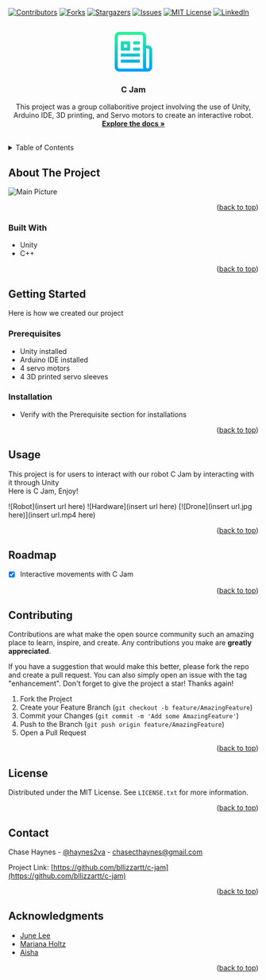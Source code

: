 <!-- Improved compatibility of back to top link: See: https://github.com/othneildrew/Best-README-Template/pull/73 -->
<a name="readme-top"></a>
<!--
*** Thanks for checking out the Best-README-Template. If you have a suggestion
*** that would make this better, please fork the repo and create a pull request
*** or simply open an issue with the tag "enhancement".
*** Don't forget to give the project a star!
*** Thanks again! Now go create something AMAZING! :D
-->



<!-- PROJECT SHIELDS -->
<!--
*** I'm using markdown "reference style" links for readability.
*** Reference links are enclosed in brackets [ ] instead of parentheses ( ).
*** See the bottom of this document for the declaration of the reference variables
*** for contributors-url, forks-url, etc. This is an optional, concise syntax you may use.
*** https://www.markdownguide.org/basic-syntax/#reference-style-links
-->
[![Contributors][contributors-shield]][contributors-url]
[![Forks][forks-shield]][forks-url]
[![Stargazers][stars-shield]][stars-url]
[![Issues][issues-shield]][issues-url]
[![MIT License][license-shield]][license-url]
[![LinkedIn][linkedin-shield]][linkedin-url]



<!-- PROJECT LOGO -->
<br />
<div align="center">
    <img src="https://github.com/bllizzartt/c-jam/blob/main/Images/logo.png" alt="Logo" width="80" height="80">

<h3 align="center">C Jam</h3>

  <p align="center">
    This project was a group collaboritive project involving the use of Unity, Arduino IDE, 3D printing, and Servo motors to create an interactive robot.
    <br />
    <a href="https://github.com/bllizzartt/c-jam"><strong>Explore the docs »</strong></a>
    <br />
    <br />
    <!-- <a href="https://github.com/bllizzartt/Object-Detection-Yolo/blob/main/Demos/webcam.mp4">View Demo</a>
    ·
    <a href="https://github.com/bllizzartt/c-jam/issues">Report Bug</a>
    ·
    <a href="https://github.com/bllizzartt/c-jam/issues">Request Feature</a> -->
  </p>
</div>



<!-- TABLE OF CONTENTS -->
<details>
  <summary>Table of Contents</summary>
  <ol>
    <li>
      <a href="#about-the-project">About The Project</a>
      <ul>
        <li><a href="#built-with">Built With</a></li>
      </ul>
    </li>
    <li>
      <a href="#getting-started">Getting Started</a>
      <ul>
        <li><a href="#prerequisites">Prerequisites</a></li>
        <li><a href="#installation">Installation</a></li>
      </ul>
    </li>
    <li><a href="#usage">Usage</a></li>
    <li><a href="#roadmap">Roadmap</a></li>
    <li><a href="#contributing">Contributing</a></li>
    <li><a href="#license">License</a></li>
    <li><a href="#contact">Contact</a></li>
    <li><a href="#acknowledgments">Acknowledgments</a></li>
  </ol>
</details>



<!-- ABOUT THE PROJECT -->
## About The Project

![Main Picture]()

<!-- Here's a blank template to get started: To avoid retyping too much info. Do a search and replace with your text editor for the following: `bllizzartt`, `c-jam`, `haynes2va`, `https://www.linkedin.com/in/chase-haynes/`, `gmail`, `chasecthaynes`, `C Jam`, `project_description` -->

<p align="right">(<a href="#readme-top">back to top</a>)</p>



### Built With

* Unity 
* C++

<!-- * [![Next][Next.js]][Next-url]
* [![React][React.js]][React-url]
* [![Vue][Vue.js]][Vue-url]
* [![Angular][Angular.io]][Angular-url]
* [![Svelte][Svelte.dev]][Svelte-url]
* [![Laravel][Laravel.com]][Laravel-url]
* [![Bootstrap][Bootstrap.com]][Bootstrap-url]
* [![JQuery][JQuery.com]][JQuery-url] -->
<!-- * [![Python][Python.org]][Python-url]
* [![Yolo][Pjreddie.com]][Pjreddie-url] -->


<p align="right">(<a href="#readme-top">back to top</a>)</p>


<!-- GETTING STARTED -->
## Getting Started

Here is how we created our project 

### Prerequisites

* Unity installed
* Arduino IDE installed 
* 4 servo motors
* 4 3D printed servo sleeves

### Installation

* Verify with the Prerequisite section for installations

<!-- 1. Get a free API Key at [https://example.com](https://example.com)
2. Clone the repo
   ```sh
   git clone https://github.com/bllizzartt/c-jam.git
   ```
3. Install NPM packages
   ```sh
   npm install
   ```
4. Enter your API in `config.js`
   ```js
   const API_KEY = 'ENTER YOUR API';
   ``` -->

<p align="right">(<a href="#readme-top">back to top</a>)</p>


<!-- USAGE EXAMPLES -->
## Usage

This project is for users to interact with our robot C Jam by interacting with it through Unity
<br />
Here is C Jam, Enjoy!

![Robot](insert url here)
![Hardware](insert url here)
[![Drone](insert url.jpg here)](insert url.mp4 here)


<p align="right">(<a href="#readme-top">back to top</a>)</p>


<!-- ROADMAP -->
## Roadmap

- [x] Interactive movements with C Jam 

<p align="right">(<a href="#readme-top">back to top</a>)</p>



<!-- CONTRIBUTING -->
## Contributing

Contributions are what make the open source community such an amazing place to learn, inspire, and create. Any contributions you make are **greatly appreciated**.

If you have a suggestion that would make this better, please fork the repo and create a pull request. You can also simply open an issue with the tag "enhancement".
Don't forget to give the project a star! Thanks again!

1. Fork the Project
2. Create your Feature Branch (`git checkout -b feature/AmazingFeature`)
3. Commit your Changes (`git commit -m 'Add some AmazingFeature'`)
4. Push to the Branch (`git push origin feature/AmazingFeature`)
5. Open a Pull Request

<p align="right">(<a href="#readme-top">back to top</a>)</p>


<!-- LICENSE -->
## License

Distributed under the MIT License. See `LICENSE.txt` for more information.

<p align="right">(<a href="#readme-top">back to top</a>)</p>



<!-- CONTACT -->
## Contact

Chase Haynes - [@haynes2va](https://twitter.com/haynes2va) - chasecthaynes@gmail.com

Project Link: [https://github.com/bllizzartt/c-jam](https://github.com/bllizzartt/c-jam)

<p align="right">(<a href="#readme-top">back to top</a>)</p>



<!-- ACKNOWLEDGMENTS -->
## Acknowledgments

* [June Lee]()
* [Mariana Holtz]()
* [Aisha]()

<p align="right">(<a href="#readme-top">back to top</a>)</p>

<!-- MARKDOWN LINKS & IMAGES -->
<!-- https://www.markdownguide.org/basic-syntax/#reference-style-links -->
[contributors-shield]: https://img.shields.io/github/contributors/bllizzartt/c-jam.svg?style=for-the-badge
[contributors-url]: https://github.com/bllizzartt/c-jam/graphs/contributors
[forks-shield]: https://img.shields.io/github/forks/bllizzartt/c-jam.svg?style=for-the-badge
[forks-url]: https://github.com/bllizzartt/c-jam/network/members
[stars-shield]: https://img.shields.io/github/stars/bllizzartt/c-jam.svg?style=for-the-badge
[stars-url]: https://github.com/bllizzartt/c-jam/stargazers
[issues-shield]: https://img.shields.io/github/issues/bllizzartt/c-jam.svg?style=for-the-badge
[issues-url]: https://github.com/bllizzartt/c-jam/issues
[license-shield]: https://img.shields.io/github/license/bllizzartt/c-jam.svg?style=for-the-badge
[license-url]: https://github.com/bllizzartt/c-jam/blob/main/LICENSE.txt
[linkedin-shield]: https://img.shields.io/badge/-LinkedIn-black.svg?style=for-the-badge&logo=linkedin&colorB=555
[linkedin-url]: https://www.linkedin.com/in/chase-haynes/
[product-screenshot]: images/screenshot.png
[Next.js]: https://img.shields.io/badge/next.js-000000?style=for-the-badge&logo=nextdotjs&logoColor=white
[Next-url]: https://nextjs.org/
[React.js]: https://img.shields.io/badge/React-20232A?style=for-the-badge&logo=react&logoColor=61DAFB
[React-url]: https://reactjs.org/
[Vue.js]: https://img.shields.io/badge/Vue.js-35495E?style=for-the-badge&logo=vuedotjs&logoColor=4FC08D
[Vue-url]: https://vuejs.org/
[Angular.io]: https://img.shields.io/badge/Angular-DD0031?style=for-the-badge&logo=angular&logoColor=white
[Angular-url]: https://angular.io/
[Svelte.dev]: https://img.shields.io/badge/Svelte-4A4A55?style=for-the-badge&logo=svelte&logoColor=FF3E00
[Svelte-url]: https://svelte.dev/
[Laravel.com]: https://img.shields.io/badge/Laravel-FF2D20?style=for-the-badge&logo=laravel&logoColor=white
[Laravel-url]: https://laravel.com
[Bootstrap.com]: https://img.shields.io/badge/Bootstrap-563D7C?style=for-the-badge&logo=bootstrap&logoColor=white
[Bootstrap-url]: https://getbootstrap.com
[JQuery.com]: https://img.shields.io/badge/jQuery-0769AD?style=for-the-badge&logo=jquery&logoColor=white
[JQuery-url]: https://jquery.com 
[Python.org]: https://img.shields.io/badge/python-616161?style=for-the-badge&logo=python&logoColor=yellow
[Python-url]: https://python.org 
[Pjreddie.org]: https://img.shields.io/badge/yolo-616161?style=for-the-badge&logo=yolo&logoColor=yellow
[Pjreddie-url]: https://pjreddie.com/darknet/yolo/